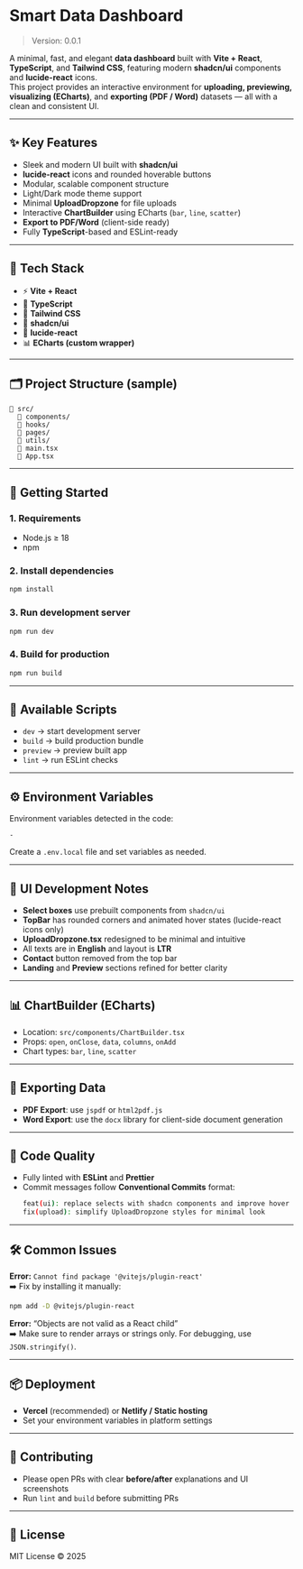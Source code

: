 # Smart Data Dashboard

> Version: 0.0.1

A minimal, fast, and elegant **data dashboard** built with **Vite + React**, **TypeScript**, and **Tailwind CSS**, featuring modern **shadcn/ui** components and **lucide-react** icons.  
This project provides an interactive environment for **uploading, previewing, visualizing (ECharts)**, and **exporting (PDF / Word)** datasets — all with a clean and consistent UI.

---

## ✨ Key Features
- Sleek and modern UI built with **shadcn/ui**
- **lucide-react** icons and rounded hoverable buttons
- Modular, scalable component structure
- Light/Dark mode theme support
- Minimal **UploadDropzone** for file uploads
- Interactive **ChartBuilder** using ECharts (`bar`, `line`, `scatter`)
- **Export to PDF/Word** (client-side ready)
- Fully **TypeScript**-based and ESLint-ready

---

## 🧱 Tech Stack
- ⚡ **Vite + React**
- 💎 **TypeScript**
- 🎨 **Tailwind CSS**
- 🧩 **shadcn/ui**
- 🔆 **lucide-react**
- 📊 **ECharts (custom wrapper)**

---

## 🗂 Project Structure (sample)
```
📁 src/
  📁 components/
  📁 hooks/
  📁 pages/
  📁 utils/
  📄 main.tsx
  📄 App.tsx
```

---

## 🚀 Getting Started
### 1. Requirements
- Node.js ≥ 18  
- npm

### 2. Install dependencies
```bash
npm install
```

### 3. Run development server
```bash
npm run dev
```

### 4. Build for production
```bash
npm run build
```

---

## 🧪 Available Scripts
- `dev` → start development server  
- `build` → build production bundle  
- `preview` → preview built app  
- `lint` → run ESLint checks  

---

## ⚙️ Environment Variables
Environment variables detected in the code:
```
-
```

Create a `.env.local` file and set variables as needed.

---

## 🧩 UI Development Notes
- **Select boxes** use prebuilt components from `shadcn/ui`  
- **TopBar** has rounded corners and animated hover states (lucide-react icons only)  
- **UploadDropzone.tsx** redesigned to be minimal and intuitive  
- All texts are in **English** and layout is **LTR**  
- **Contact** button removed from the top bar  
- **Landing** and **Preview** sections refined for better clarity  

---

## 📊 ChartBuilder (ECharts)
- Location: `src/components/ChartBuilder.tsx`
- Props: `open`, `onClose`, `data`, `columns`, `onAdd`
- Chart types: `bar`, `line`, `scatter`

---

## 🧾 Exporting Data
- **PDF Export**: use `jspdf` or `html2pdf.js`
- **Word Export**: use the `docx` library for client-side document generation

---

## 🧹 Code Quality
- Fully linted with **ESLint** and **Prettier**
- Commit messages follow **Conventional Commits** format:
  ```bash
  feat(ui): replace selects with shadcn components and improve hover states
  fix(upload): simplify UploadDropzone styles for minimal look
  ```

---

## 🛠 Common Issues
**Error:** `Cannot find package '@vitejs/plugin-react'`  
➡️ Fix by installing it manually:
```bash
npm add -D @vitejs/plugin-react
```

**Error:** “Objects are not valid as a React child”  
➡️ Make sure to render arrays or strings only. For debugging, use `JSON.stringify()`.

---

## 📦 Deployment
- **Vercel** (recommended) or **Netlify / Static hosting**  
- Set your environment variables in platform settings

---

## 🤝 Contributing
- Please open PRs with clear **before/after** explanations and UI screenshots  
- Run `lint` and `build` before submitting PRs  

---

## 📜 License
MIT License © 2025
